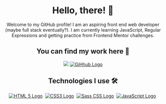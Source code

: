 <h1 align="center">Hello, there! 👋</h1>
<p align="center">
  Welcome to my GitHub profile! I am an aspiring front end web developer (maybe full stack eventually?). I am currently learning JavaScript, Regular Expressions and getting practice from Frontend Mentor challenges.
</p>

<h2 align="center">You can find my work here 💪</h2>
<p align="center">
  <a href="https://frontendmentor.io/profile/VivyBnuuy"><img src="https://img.shields.io/badge/Frontend%20Mentor-blue?style=for-the-badge&logo=frontendmentor"></a>
  <a href="https://github.com/VivyBnuuy?tab=repositories"><img src="https://img.shields.io/badge/Github Repositories-black?style=for-the-badge&logo=github" alt="GiHhub Logo"></a>
</p>

<h2 align="center">Technologies I use 🛠 </h2>
<p align="center">
  <a href="https://github.com/LazyDuckling"><img src="https://img.shields.io/badge/html-E34F26?style=for-the-badge&logo=html5&logoColor=white" alt="HTML 5 Logo"></a>&nbsp;
  <a href="https://github.com/LazyDuckling"><img src="https://img.shields.io/badge/css-1572B6?style=for-the-badge&logo=css3&logoColor=white" alt="CSS3 Logo"></a>&nbsp;
  <a href="https://github.com/LazyDuckling"><img src="https://img.shields.io/badge/sass-CC6699?style=for-the-badge&logo=sass&logoColor=white" alt="Sass CSS Logo"></a>&nbsp;
  <a href="https://github.com/LazyDuckling"><img src="https://img.shields.io/badge/javascript-3E3E3E?style=for-the-badge&logo=javascript&logoColor=F7DF1E" alt="JavaScript Logo"></a>&nbsp;
